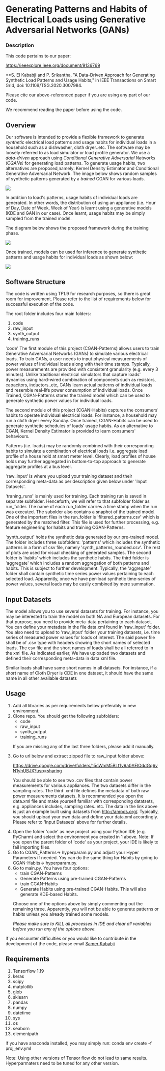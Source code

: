 # Generating Patterns and Habits of Electrical Loads using Generative Adversarial Networks (GANs)
### Description
This code pertains to our paper:

https://ieeexplore.ieee.org/document/9136769

**S. El Kababji and P. Srikantha, "A Data-Driven Approach for Generating Synthetic Load Patterns and Usage Habits," 
in IEEE Transactions on Smart Grid, doi: 10.1109/TSG.2020.3007984.

Please cite our above-referenced paper if you are using any part of our code.

We recommend reading the paper before using the code. 

## Overview
Our software is intended to provide a flexible framework to generate *synthetic* electrical load patterns 
and usage habits for individual loads in a household such as a dishwasher, cloth dryer..etc. The software may be 
loosely referred to as load simulator or load profile generator. We use a *data-driven* approach using *Conditional 
Generative Adversarial Networks (CGANs)* for generating load patterns. To generate usage habits, two alternatives are 
proposed,namely: Kernel Density Estimator and Conditional Generative Adversarial Network. 
The image below shows random samples of synthetic patterns generated by a *trained* CGAN for various loads. 

![](images/synth_patterns.png)

In addition to load's patterns, usage habits of individual loads are generated. In other words, the distribution of 
using an appliance (i.e. Hour of Day, Date of Week, Week of Year) is learnt using a generative models (KDE 
and GAN in our case). Once learnt, usage habits may be simply sampled from the trained model. 

The diagram below shows the proposed framework during the training phase. 

![](images/model_train.png)

Once trained, models can be used for inference to generate synthetic patterns and usage habits for individual
loads as shown below:

![](images/mode_infer.png)

## Software Structure
The code is written using TF1.9 for research purposes, so there is great room for improvement. 
Please refer to the list of requirements below for successful execution of the code.

The root folder includes four main folders:
1. code
2. raw_input
3. synth_output
4. training_runs


'code' 
The first module of this project (CGAN-Patterns) allows users to train Generative Adversarial Networks (GANs) 
to simulate various electrical loads. To train GANs, a user needs to input physical measurements of power values 
of individual loads along with their time stamps. Typically, power measurements are provided with consistent 
granularity (e.g. every 3 minutes). Unlike traditional electrical simulators that capture 
loads' dynamics using hard-wired combination of components such as resistors, capacitors, 
inductors..etc, GANs learn actual patterns of individual loads and resemble real-life 
power consumption of individual loads. Once Trained, CGAN-Patterns stores the
trained model which can be used to generate synthetic power values for individual loads.

The second module of this project (CGAN-Habits) captures the consumers' habits to operate 
individual electrical loads. For instance, a household may run a cloth dryer every Sunday. 
Once trained, CGAN-Habits can be used to generate synthetic schedules of loads' usage 
habits. As an alternative to CGAN, Kernel Density Estimator is provided to learn consumers'
behaviours. 

Patterns (i.e. loads) may be randomly combined with their corresponding habits to 
simulate a combination of electrical loads i.e. aggregate load profile of a house hold at smart meter level. Clearly, load profiles 
of house holds may further aggregated in bottom-to-top approach to generate aggregate profiles at a bus level. 


'raw_input' is where you upload your training dataset and their corresponding meta-data as per description given 
below under 'Input Datasets'. 

'traning_runs' is mainly used for training. Each training run is saved in separate subfolder. Henceforth, we will refer to
that subfolder folder as run_folder. The name of each run_folder carries a time stamp when the run was executed. The subolder also 
contains a snaphot of the trained model. One of the important files in the run_folder is 'filtered_patterns.csv' which is
generated by the matched filter. This file is used for further processing, e.g. feature engineering for habits and 
training CGAN-Patterns. 

'synth_output' holds the synthetic data generated by our pre-trained model. The folder includes three subfolders: 
'patterns' which includes the synthetic patterns in a form of csv file, namely 'synth_patterns_rounded.csv'. 
The rest of plots are used for visual checking of generated samples.  The second folder is 'habits' which 
includes the synthetic habits. The third folder is 'aggregate' which includes a random aggregation of both 
patterns and habits. This is subject to further development. Typically, the 'aggregate' folder shall contain synthetic time 
series power values pertaining to each selected load. Apparently, once we have per-load synthetic time-series of 
power values, several loads may be easily combined by mere summation.
 


## Input Datasets

The model allows you to use several datasets for training. For instance, you may be interested to train the model 
on both NA and European datasets. For that purpose, you need to provide meta-data pertaining to each dataset.
You can define your metadata in the file data.xml found in 'raw_input' folder.
You also need to upload to 'raw_input' folder your training datasets, i.e. time series of measured power values for loads of interest. 
The said power file shall be of .csv type with headers showing the short names of
selected loads. The csv file and the short names of loads shall be all
referred to in the xml file. As indicated earlier, We have uploaded two datasets and defined their corresponding
meta-data in data.xml file.

Similar loads shall have same short names in all datasets. For instance, if a short name of Cloth Dryer is CDE in one dataset, 
it should have the same name in all other available datasets

## Usage
<ol>
<li>Add all libraries as per requirements below preferably in new environment.</li>

<li>Clone repo. You should get the following subfolders:

<ul>
<li>code</li>
<li>raw_input</li>
<li>synth_output</li>
<li>training_runs</li>
</ul>

If you are missing any of the last three folders, please add it manually.</li>

<li>Go to url below and  extract zipped file to raw_input folder above:

https://drive.google.com/drive/folders/15cWmM5BLf1v9a0AEIOddGq6vN1yhUBJX?usp=sharing

You should be able to see two .csv files that contain power measurements for various appliances. The two datasets differ
in the sampling rates. The third .xml file defines the metadata of both raw power measurements datasets. It is 
recommended you open the data.xml file and make yourself familiar with corresponding datatsets, 
e.g. appliances includes, sampling rates..etc.  The data in the link above is just an example built using datasets 
from http://ampds.org/. Typically, you should upload your own data and define your data.xml accordingly. 
Please refer to 'Input Datasets' above for further details. </li>

<li>Open the folder 'code' as new project using your Python IDE (e.g. PyCharm) and select the environment you created
 in 1 above. Note: If you open the parent folder of 'code' as your project, your IDE is likely to fail importing 
 files. </li>
 
 <li> Go to CGAN_Patterns-> hyperparam.py and adjust your Hyper Parameters if needed. Yoy can do the
 same thing for Habits by going to CGAN-Habits-> hyperparam.py.</li>
 
<li>Go to main.py. You have four options:
<ul>
<li>train CGAN-Patterns</li>
<li>Generate Patterns using pre-trained CGAN-Patterns</li>
<li>train CGAN-Habits</li>
<li>Generate Habits using pre-trained CGAN-Habits. This will also generate KDE-based Habits.</li>
</ul>


Choose one of the options above by simply commenting out the remaining three. Apparently, you will not be able 
to generate patterns or habits unless you already trained some models. 

<em>Please make sure to KILL all processes in IDE and clear all variables before you run any of 
the options above.</em>

</li>
</ol>

If you encounter difficulties or you would like to contribute in the development of the code, 
please email [Samer Kababji](mailto:skababji@gmail.com)

## Requirements
1. Tensorflow 1.19
2. keras
3. scipy
4. matplotlib
5. glob
6. sklearn 
7. pandas
8. numpy
9. datetime
10. sys
11. os
12. seaborn
13. elementpath

If you have anaconda installed, you may simply run:
conda env create -f proj_env.yml

Note: Using other versions of Tensor flow do not lead to same results. Hyperparmaters need to be tuned for any other version. 
